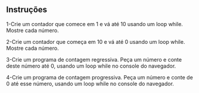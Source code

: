 ## Instruções

1-Crie um contador que comece em 1 e vá até 10 usando um loop while. Mostre cada número.

2-Crie um contador que começa em 10 e vá até 0 usando um loop while. Mostre cada número.

3-Crie um programa de contagem regressiva. Peça um número e conte deste número até 0, usando um loop while no console do navegador.

4-Crie um programa de contagem progressiva. Peça um número e conte de 0 até esse número, usando um loop while no console do navegador.

